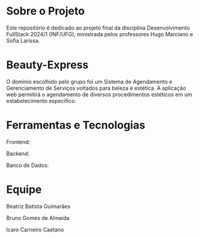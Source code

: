 # Sobre o Projeto
Este repositório é dedicado ao projeto final da disciplina Desenvolvimento FullStack 2024/1 (INF/UFG), ministrada pelos professores Hugo Marciano e Sofia Larissa.

# Beauty-Express
O domínio escolhido pelo grupo foi um Sistema de Agendamento e Gerenciamento de Serviços voltados para beleza e estética.
A aplicação web permitirá o agendamento de diversos procedimentos estéticos em um estabelecimento específico. 

# Ferramentas e Tecnologias
Frontend: 

Backend: 

Banco de Dados:

# Equipe
Beatriz Batista Guimarães

Bruno Gomes de Almeida

Icaro Carneiro Caetano 

